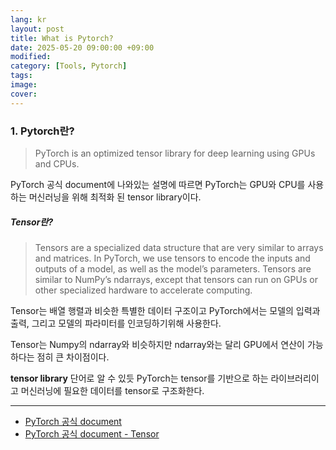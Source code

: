 ```yaml
---
lang: kr
layout: post
title: What is Pytorch?
date: 2025-05-20 09:00:00 +09:00
modified: 
category: [Tools, Pytorch]
tags: 
image: 
cover: 
---
```


### 1. Pytorch란?

> PyTorch is an optimized tensor library for deep learning using GPUs and CPUs.

PyTorch 공식 document에 나와있는 설명에 따르면 PyTorch는 GPU와 CPU를 사용하는 머신러닝을 위해 최적화 된 tensor library이다. 



##### Tensor란?

> Tensors are a specialized data structure that are very similar to arrays and matrices. In PyTorch, we use tensors to encode the inputs and outputs of a model, as well as the model’s parameters.
> Tensors are similar to NumPy’s ndarrays, except that tensors can run on GPUs or other specialized hardware to accelerate computing.

Tensor는 배열 행렬과 비슷한 특별한 데이터 구조이고 PyTorch에서는 모델의 입력과 출력, 그리고 모델의 파라미터를 인코딩하기위해 사용한다. 

Tensor는 Numpy의 ndarray와 비슷하지만 ndarray와는 달리 GPU에서 연산이 가능하다는 점히 큰 차이점이다. 


**tensor library** 단어로 알 수 있듯 PyTorch는 tensor를 기반으로 하는 라이브러리이고 머신러닝에 필요한 데이터를 tensor로 구조화한다. 



---
- [PyTorch 공식 document](https://docs.pytorch.org/docs/stable/index.html)
- [PyTorch 공식 document - Tensor](https://docs.pytorch.org/tutorials/beginner/blitz/tensor_tutorial.html)
